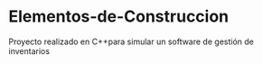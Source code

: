 # Elementos-de-Construccion
Proyecto realizado en C++para simular un software de gestión de inventarios
